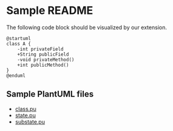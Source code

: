 # Sample README

The following code block should be visualized by our extension.

```
@startuml
class A {
    -int privateField
    +String publicField
    -void privateMethod()
    +int publicMethod()
}
@enduml
```

## Sample PlantUML files

- [class.pu](./class.pu)
- [state.pu](./state.pu)
- [substate.pu](./substate.pu)

